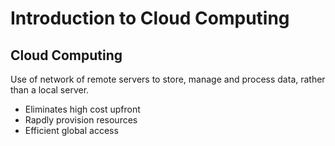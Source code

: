 # Introduction to Cloud Computing

## Cloud Computing

Use of network of remote servers to store, manage and process data, rather than a local server.

* Eliminates high cost upfront
* Rapdly provision resources
* Efficient global access